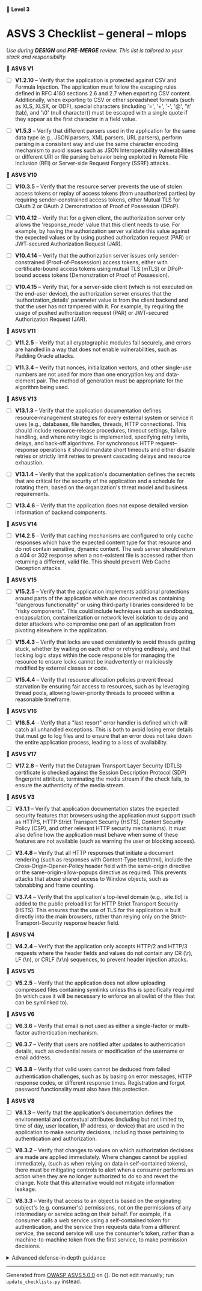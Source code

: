 🔴 **Level 3**

# ASVS 3 Checklist – general – mlops

*Use during **DESIGN** and **PRE‑MERGE** review. This list is tailored to your stack and responsibility.*



🎯 **ASVS V1**

- [ ] **V1.2.10** – Verify that the application is protected against CSV and Formula Injection. The application must follow the escaping rules defined in RFC 4180 sections 2.6 and 2.7 when exporting CSV content. Additionally, when exporting to CSV or other spreadsheet formats (such as XLS, XLSX, or ODF), special characters (including '=', '+', '-', '@', '\t' (tab), and '\0' (null character)) must be escaped with a single quote if they appear as the first character in a field value.

- [ ] **V1.5.3** – Verify that different parsers used in the application for the same data type (e.g., JSON parsers, XML parsers, URL parsers), perform parsing in a consistent way and use the same character encoding mechanism to avoid issues such as JSON Interoperability vulnerabilities or different URI or file parsing behavior being exploited in Remote File Inclusion (RFI) or Server-side Request Forgery (SSRF) attacks.


🎯 **ASVS V10**

- [ ] **V10.3.5** – Verify that the resource server prevents the use of stolen access tokens or replay of access tokens (from unauthorized parties) by requiring sender-constrained access tokens, either Mutual TLS for OAuth 2 or OAuth 2 Demonstration of Proof of Possession (DPoP).

- [ ] **V10.4.12** – Verify that for a given client, the authorization server only allows the 'response_mode' value that this client needs to use. For example, by having the authorization server validate this value against the expected values or by using pushed authorization request (PAR) or JWT-secured Authorization Request (JAR).

- [ ] **V10.4.14** – Verify that the authorization server issues only sender-constrained (Proof-of-Possession) access tokens, either with certificate-bound access tokens using mutual TLS (mTLS) or DPoP-bound access tokens (Demonstration of Proof of Possession).

- [ ] **V10.4.15** – Verify that, for a server-side client (which is not executed on the end-user device), the authorization server ensures that the 'authorization_details' parameter value is from the client backend and that the user has not tampered with it. For example, by requiring the usage of pushed authorization request (PAR) or JWT-secured Authorization Request (JAR).


🎯 **ASVS V11**

- [ ] **V11.2.5** – Verify that all cryptographic modules fail securely, and errors are handled in a way that does not enable vulnerabilities, such as Padding Oracle attacks.

- [ ] **V11.3.4** – Verify that nonces, initialization vectors, and other single-use numbers are not used for more than one encryption key and data-element pair. The method of generation must be appropriate for the algorithm being used.


🎯 **ASVS V13**

- [ ] **V13.1.3** – Verify that the application documentation defines resource‑management strategies for every external system or service it uses (e.g., databases, file handles, threads, HTTP connections). This should include resource‑release procedures, timeout settings, failure handling, and where retry logic is implemented, specifying retry limits, delays, and back‑off algorithms. For synchronous HTTP request–response operations it should mandate short timeouts and either disable retries or strictly limit retries to prevent cascading delays and resource exhaustion.

- [ ] **V13.1.4** – Verify that the application's documentation defines the secrets that are critical for the security of the application and a schedule for rotating them, based on the organization's threat model and business requirements.

- [ ] **V13.4.6** – Verify that the application does not expose detailed version information of backend components.


🎯 **ASVS V14**

- [ ] **V14.2.5** – Verify that caching mechanisms are configured to only cache responses which have the expected content type for that resource and do not contain sensitive, dynamic content. The web server should return a 404 or 302 response when a non-existent file is accessed rather than returning a different, valid file. This should prevent Web Cache Deception attacks.


🎯 **ASVS V15**

- [ ] **V15.2.5** – Verify that the application implements additional protections around parts of the application which are documented as containing "dangerous functionality" or using third-party libraries considered to be "risky components". This could include techniques such as sandboxing, encapsulation, containerization or network level isolation to delay and deter attackers who compromise one part of an application from pivoting elsewhere in the application.

- [ ] **V15.4.3** – Verify that locks are used consistently to avoid threads getting stuck, whether by waiting on each other or retrying endlessly, and that locking logic stays within the code responsible for managing the resource to ensure locks cannot be inadvertently or maliciously modified by external classes or code.

- [ ] **V15.4.4** – Verify that resource allocation policies prevent thread starvation by ensuring fair access to resources, such as by leveraging thread pools, allowing lower-priority threads to proceed within a reasonable timeframe.


🎯 **ASVS V16**

- [ ] **V16.5.4** – Verify that a "last resort" error handler is defined which will catch all unhandled exceptions. This is both to avoid losing error details that must go to log files and to ensure that an error does not take down the entire application process, leading to a loss of availability.


🎯 **ASVS V17**

- [ ] **V17.2.8** – Verify that the Datagram Transport Layer Security (DTLS) certificate is checked against the Session Description Protocol (SDP) fingerprint attribute, terminating the media stream if the check fails, to ensure the authenticity of the media stream.


🎯 **ASVS V3**

- [ ] **V3.1.1** – Verify that application documentation states the expected security features that browsers using the application must support (such as HTTPS, HTTP Strict Transport Security (HSTS), Content Security Policy (CSP), and other relevant HTTP security mechanisms). It must also define how the application must behave when some of these features are not available (such as warning the user or blocking access).

- [ ] **V3.4.8** – Verify that all HTTP responses that initiate a document rendering (such as responses with Content-Type text/html), include the Cross‑Origin‑Opener‑Policy header field with the same-origin directive or the same-origin-allow-popups directive as required. This prevents attacks that abuse shared access to Window objects, such as tabnabbing and frame counting.

- [ ] **V3.7.4** – Verify that the application's top-level domain (e.g., site.tld) is added to the public preload list for HTTP Strict Transport Security (HSTS). This ensures that the use of TLS for the application is built directly into the main browsers, rather than relying only on the Strict-Transport-Security response header field.


🎯 **ASVS V4**

- [ ] **V4.2.4** – Verify that the application only accepts HTTP/2 and HTTP/3 requests where the header fields and values do not contain any CR (\r), LF (\n), or CRLF (\r\n) sequences, to prevent header injection attacks.


🎯 **ASVS V5**

- [ ] **V5.2.5** – Verify that the application does not allow uploading compressed files containing symlinks unless this is specifically required (in which case it will be necessary to enforce an allowlist of the files that can be symlinked to).


🎯 **ASVS V6**

- [ ] **V6.3.6** – Verify that email is not used as either a single-factor or multi-factor authentication mechanism.

- [ ] **V6.3.7** – Verify that users are notified after updates to authentication details, such as credential resets or modification of the username or email address.

- [ ] **V6.3.8** – Verify that valid users cannot be deduced from failed authentication challenges, such as by basing on error messages, HTTP response codes, or different response times. Registration and forgot password functionality must also have this protection.


🎯 **ASVS V8**

- [ ] **V8.1.3** – Verify that the application's documentation defines the environmental and contextual attributes (including but not limited to, time of day, user location, IP address, or device) that are used in the application to make security decisions, including those pertaining to authentication and authorization.

- [ ] **V8.3.2** – Verify that changes to values on which authorization decisions are made are applied immediately. Where changes cannot be applied immediately, (such as when relying on data in self-contained tokens), there must be mitigating controls to alert when a consumer performs an action when they are no longer authorized to do so and revert the change. Note that this alternative would not mitigate information leakage.

- [ ] **V8.3.3** – Verify that access to an object is based on the originating subject's (e.g. consumer's) permissions, not on the permissions of any intermediary or service acting on their behalf. For example, if a consumer calls a web service using a self-contained token for authentication, and the service then requests data from a different service, the second service will use the consumer's token, rather than a machine-to-machine token from the first service, to make permission decisions.

<details><summary>Advanced defense‑in‑depth guidance</summary>


_Add organisation‑specific recommendations, links to tooling, threat models, etc._

</details>


---

Generated from [OWASP ASVS 5.0.0](https://owasp.org/www-project-application-security-verification-standard/) on {}. Do not edit manually; run `update_checklists.py` instead.
